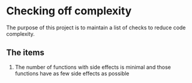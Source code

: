 # Checking off complexity

The purpose of this project is to maintain a list of checks to reduce code complexity.

## The items

1. The number of functions with side effects is minimal and those functions have as few side effects as possible
